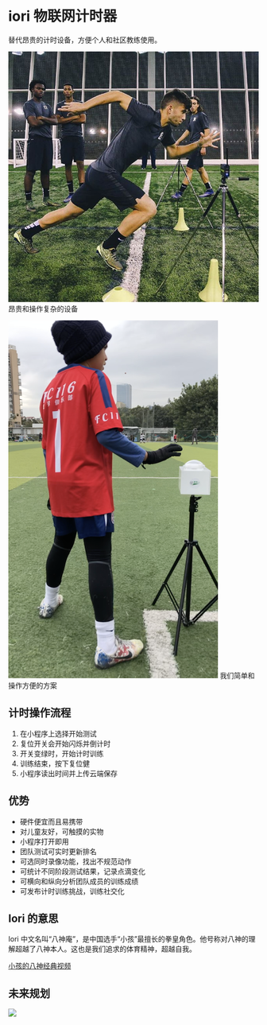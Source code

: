 # iori 物联网计时器

替代昂贵的计时设备，方便个人和社区教练使用。

![昂贵设备](./docs/images/expensive.jpg)
昂贵和操作复杂的设备

![Iori方案](./docs/images/brilliant.png)
我们简单和操作方便的方案

## 计时操作流程

1. 在小程序上选择开始测试
2. 复位开关会开始闪烁并倒计时
3. 开关变绿时，开始计时训练
4. 训练结束，按下复位健
5. 小程序读出时间并上传云端保存

## 优势

- 硬件便宜而且易携带
- 对儿童友好，可触摸的实物
- 小程序打开即用
- 团队测试可实时更新排名
- 可选同时录像功能，找出不规范动作
- 可统计不同阶段测试结果，记录点滴变化
- 可横向和纵向分析团队成员的训练成绩
- 可发布计时训练挑战，训练社交化

## Iori 的意思

Iori 中文名叫“八神庵”，是中国选手“小孩”最擅长的拳皇角色。他号称对八神的理解超越了八神本人。这也是我们追求的体育精神，超越自我。

[小孩的八神经典视频](https://www.bilibili.com/video/BV1oW411w7fg)

## 未来规划

![](./docs/images/project.png)
